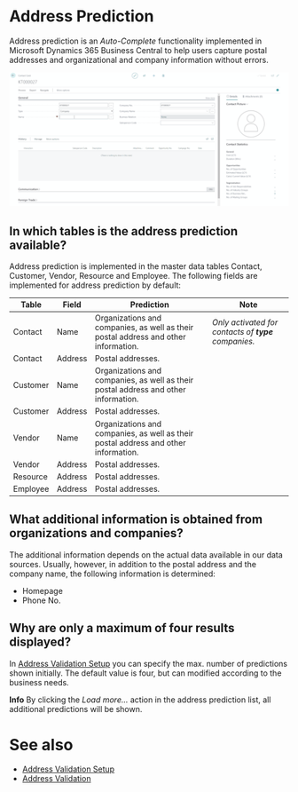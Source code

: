 # Address Prediction

Address prediction is an *Auto-Complete* functionality implemented in Microsoft Dynamics 365 Business Central to help users capture postal addresses and organizational and company information without errors.

![Address Prediction](/assets/images/365-business-address-validation/addressprediction.en-US.gif)

## In which tables is the address prediction available?

Address prediction is implemented in the master data tables Contact, Customer, Vendor, Resource and Employee. The following fields are implemented for address prediction by default:

| Table | Field | Prediction | Note |
| --- | --- | --- | --- | 
| Contact | Name | Organizations and companies, as well as their postal address and other information. | *Only activated for contacts of **type** companies.* |
| Contact | Address | Postal addresses. | |
| Customer | Name | Organizations and companies, as well as their postal address and other information. | |
| Customer | Address | Postal addresses. | |
| Vendor | Name | Organizations and companies, as well as their postal address and other information. | |
| Vendor | Address | Postal addresses. | |
| Resource | Address | Postal addresses. | |
| Employee | Address | Postal addresses. | |

## What additional information is obtained from organizations and companies?

The additional information depends on the actual data available in our data sources. Usually, however, in addition to the postal address and the company name, the following information is determined:
 
 - Homepage
 - Phone No.

## Why are only a maximum of four results displayed?

In [Address Validation Setup](setup.md) you can specify the max. number of predictions shown initially. The default value is four, but can modified according to the business needs.

<div class="alert alert-info">
    <i class="fa-duotone fa-thin fa-lightbulb fa-lg"></i>
    <strong>Info</strong> By clicking the <i>Load more...</i> action in the address prediction list, all additional predictions will be shown.
</div>

# See also 
 - [Address Validation Setup](setup.md)
 - [Address Validation](address-validation.md)